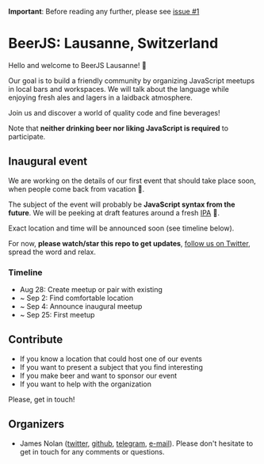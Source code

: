 **Important**: Before reading any further, please see [issue #1](/../../issues/3)

# BeerJS: Lausanne, Switzerland

Hello and welcome to BeerJS Lausanne! :beers:

Our goal is to build a friendly community by organizing JavaScript meetups in local bars and workspaces. We will talk about the language while enjoying fresh ales and lagers in a laidback atmosphere.

Join us and discover a world of quality code and fine beverages!

Note that **neither drinking beer nor liking JavaScript is required** to participate.

## Inaugural event

We are working on the details of our first event that should take place soon, when people come back from vacation :palm_tree:.

The subject of the event will probably be **JavaScript syntax from the future**. We will be peeking at draft features around a fresh [IPA](https://en.wikipedia.org/wiki/India_pale_ale) :beer:.

Exact location and time will be announced soon (see timeline below).

For now, **please watch/star this repo to get updates**, [follow us on Twitter](https://twitter.com/beerjslausanne), spread the word and relax.

### Timeline

- Aug 28: Create meetup or pair with existing
- ~ Sep 2: Find comfortable location
- ~ Sep 4: Announce inaugural meetup
- ~ Sep 25: First meetup

## Contribute

- If you know a location that could host one of our events
- If you want to present a subject that you find interesting
- If you make beer and want to sponsor our event
- If you want to help with the organization

Please, get in touch!

## Organizers

- James Nolan ([twitter](https://twitter.com/CoffeeHeadJim), [github](https://github.com/j-nolan/), [telegram](https://t.me/jimnol), [e-mail](mailto:j.nolan@otherwise.ch)). Please don't hesitate to get in touch for any comments or questions.

